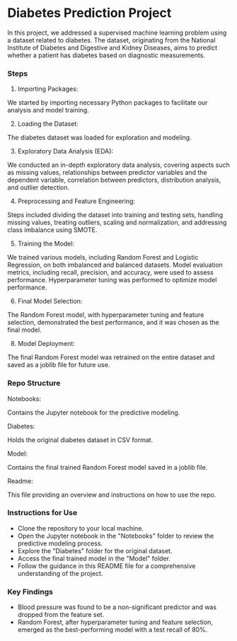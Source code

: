 # Diabetes Prediction Project

In this project, we addressed a supervised machine learning problem using a dataset related to diabetes. The dataset, originating from the National Institute of Diabetes and Digestive and Kidney Diseases, aims to predict whether a patient has diabetes based on diagnostic measurements.

### Steps
1. Importing Packages:
   
We started by importing necessary Python packages to facilitate our analysis and model training.

2. Loading the Dataset:
   
The diabetes dataset was loaded for exploration and modeling.

3. Exploratory Data Analysis (EDA):
   
We conducted an in-depth exploratory data analysis, covering aspects such as missing values, relationships between predictor variables and the dependent variable, correlation between predictors, distribution analysis, and outlier detection.

4. Preprocessing and Feature Engineering:
   
Steps included dividing the dataset into training and testing sets, handling missing values, treating outliers, scaling and normalization, and addressing class imbalance using SMOTE.

5. Training the Model:
   
We trained various models, including Random Forest and Logistic Regression, on both imbalanced and balanced datasets. Model evaluation metrics, including recall, precision, and accuracy, were used to assess performance. Hyperparameter tuning was performed to optimize model performance.

6. Final Model Selection:
   
The Random Forest model, with hyperparameter tuning and feature selection, demonstrated the best performance, and it was chosen as the final model.

8. Model Deployment:
   
The final Random Forest model was retrained on the entire dataset and saved as a joblib file for future use.

### Repo Structure
Notebooks: 

Contains the Jupyter notebook for the predictive modeling.

Diabetes: 

Holds the original diabetes dataset in CSV format.

Model: 

Contains the final trained Random Forest model saved in a joblib file.

Readme: 

This file providing an overview and instructions on how to use the repo.

### Instructions for Use

- Clone the repository to your local machine.
- Open the Jupyter notebook in the "Notebooks" folder to review the predictive modeling process.
- Explore the "Diabetes" folder for the original dataset.
- Access the final trained model in the "Model" folder.
- Follow the guidance in this README file for a comprehensive understanding of the project.

### Key Findings

- Blood pressure was found to be a non-significant predictor and was dropped from the feature set.
- Random Forest, after hyperparameter tuning and feature selection, emerged as the best-performing model with a test recall of 80%.
